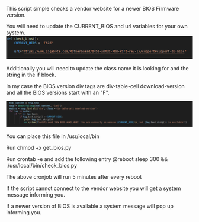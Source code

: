  This script simple checks a vendor website for a newer BIOS Firmware version.
 
 You will need to update the CURRENT_BIOS and url variables for your own system.
 ![Alt text](images/BIOS_Version_Vendor_Site.png?raw=true "Title")
 
 Additionally you will need to update the class name it is looking for and the string in the if block.
 
 In my case the BIOS version div tags are div-table-cell download-version and all the BIOS 
 versions start with an "F". 
 
  ![Alt text](images/BIOSClassScript.png?raw=true "Title")
 
 You can place this file in /usr/local/bin 
 
 Run chmod +x get_bios.py
 
 Run crontab -e and add the following entry
 @reboot sleep 300 && ./usr/local/bin/check_bios.py
 
 The above cronjob will run 5 minutes after every reboot

If the script cannot connect to the vendor website you will get a system message informing you.

If a newer version of BIOS is available a system message will pop up informing you.
